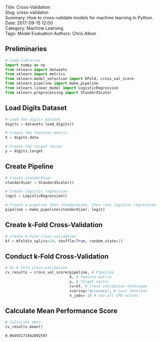Title: Cross-Validation  
Slug: cross-validaton  
Summary: How to cross-validate models for machine learning in Python.    
Date: 2017-09-15 12:00  
Category: Machine Learning  
Tags: Model Evaluation
Authors: Chris Albon

## Preliminaries


```python
# Load libraries
import numpy as np
from sklearn import datasets
from sklearn import metrics
from sklearn.model_selection import KFold, cross_val_score
from sklearn.pipeline import make_pipeline
from sklearn.linear_model import LogisticRegression
from sklearn.preprocessing import StandardScaler
```

## Load Digits Dataset


```python
# Load the digits dataset
digits = datasets.load_digits()

# Create the features matrix
X = digits.data

# Create the target vector
y = digits.target
```

## Create Pipeline


```python
# Create standardizer
standardizer = StandardScaler()

# Create logistic regression
logit = LogisticRegression()

# Create a pipeline that standardizes, then runs logistic regression
pipeline = make_pipeline(standardizer, logit)
```

## Create k-Fold Cross-Validation


```python
# Create k-Fold cross-validation
kf = KFold(n_splits=10, shuffle=True, random_state=1)
```

## Conduct k-Fold Cross-Validation


```python
# Do k-fold cross-validation
cv_results = cross_val_score(pipeline, # Pipeline
                             X, # Feature matrix
                             y, # Target vector
                             cv=kf, # Cross-validation technique
                             scoring="accuracy", # Loss function
                             n_jobs=-1) # Use all CPU scores
```

## Calculate Mean Performance Score


```python
# Calculate mean
cv_results.mean()
```




    0.96493171942892597


